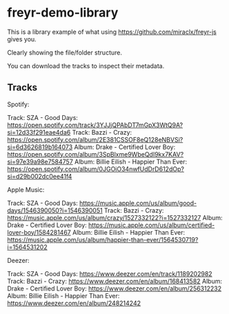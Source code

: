 # freyr-demo-library

This is a library example of what using <https://github.com/miraclx/freyr-js> gives you.

Clearly showing the file/folder structure.

You can download the tracks to inspect their metadata.

## Tracks

Spotify:

 Track: SZA - Good Days: <https://open.spotify.com/track/3YJJjQPAbDT7mGpX3WtQ9A?si=12d33f291eae4da6>
 Track: Bazzi - Crazy: <https://open.spotify.com/album/2E381CSSOF8eQ128eNBVSi?si=6d3626819b164073>
 Album: Drake - Certified Lover Boy: <https://open.spotify.com/album/3SpBlxme9WbeQdI9kx7KAV?si=97e39a98e7584757>
 Album: Billie Eilish - Happier Than Ever: <https://open.spotify.com/album/0JGOiO34nwfUdDrD612dOp?si=d29b002dc0ee41f4>

Apple Music:

 Track: SZA - Good Days: <https://music.apple.com/us/album/good-days/1546390050?i=1546390051>
 Track: Bazzi - Crazy: <https://music.apple.com/us/album/crazy/1527332122?i=1527332127>
 Album: Drake - Certified Lover Boy: <https://music.apple.com/us/album/certified-lover-boy/1584281467>
 Album: Billie Eilish - Happier Than Ever: <https://music.apple.com/us/album/happier-than-ever/1564530719?i=1564531202>

Deezer:

 Track: SZA - Good Days: <https://www.deezer.com/en/track/1189202982>
 Track: Bazzi - Crazy: <https://www.deezer.com/en/album/168413582>
 Album: Drake - Certified Lover Boy: <https://www.deezer.com/en/album/256312232>
 Album: Billie Eilish - Happier Than Ever: <https://www.deezer.com/en/album/248214242>
